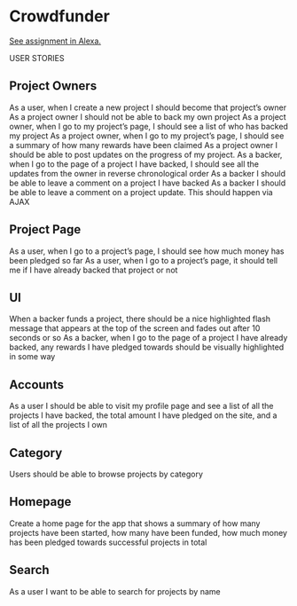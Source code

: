 # Crowdfunder

[See assignment in Alexa.](https://alexa.bitmaker.co/cohorts/67/assignments/2060/latest)

USER STORIES

## Project Owners
As a user, when I create a new project I should become that project’s owner
As a project owner I should not be able to back my own project
As a project owner, when I go to my project’s page, I should see a list of who has backed my project
As a project owner, when I go to my project’s page, I should see a summary of how many rewards have been claimed
As a project owner I should be able to post updates on the progress of my project.
As a backer, when I go to the page of a project I have backed, I should see all the updates from the owner in reverse chronological order
As a backer I should be able to leave a comment on a project I have backed
As a backer I should be able to leave a comment on a project update. This should happen via AJAX


## Project Page
As a user, when I go to a project’s page, I should see how much money has been pledged so far
As a user, when I go to a project’s page, it should tell me if I have already backed that project or not

## UI
When a backer funds a project, there should be a nice highlighted flash message that appears at the top of the screen and fades out after 10 seconds or so
As a backer, when I go to the page of a project I have already backed, any rewards I have pledged towards should be visually highlighted in some way

## Accounts
As a user I should be able to visit my profile page and see a list of all the projects I have backed, the total amount I have pledged on the site, and a list of all the projects I own

## Category
Users should be able to browse projects by category

## Homepage
Create a home page for the app that shows a summary of how many projects have been started, how many have been funded, how much money has been pledged towards successful projects in total

## Search
As a user I want to be able to search for projects by name

